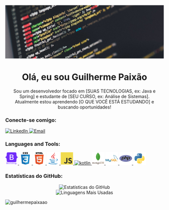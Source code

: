 <div align="center">
  <img src="https://raw.githubusercontent.com/GuilhermePaixaao/GuilhermePaixao/main/pastagithubedit/banner-curso-1.jpg" alt="Banner do Perfil">
</div>

<h1 align="center">Olá, eu sou Guilherme Paixão</h1>

<p align="center">
  Sou um desenvolvedor focado em [SUAS TECNOLOGIAS, ex: Java e Spring] e estudante de [SEU CURSO, ex: Análise de Sistemas]. 
  <br>
  Atualmente estou aprendendo [O QUE VOCÊ ESTÁ ESTUDANDO] e buscando oportunidades!
</p>

<h3 align="left">Conecte-se comigo:</h3>
<p align="left">
  <a href="https://linkedin.com/in/SEU-LINKEDIN-AQUI" target="_blank">
    <img src="https://img.shields.io/badge/LinkedIn-0077B5?style=for-the-badge&logo=linkedin&logoColor=white" alt="LinkedIn">
  </a>
  <a href="mailto:SEU-EMAIL-AQUI" target="_blank">
    <img src="https://img.shields.io/badge/Email-D14836?style=for-the-badge&logo=gmail&logoColor=white" alt="Email">
  </a>
</p>

<h3 align="left">Languages and Tools:</h3>
<p align="left"> 
    <a href="https://getbootstrap.com" target="_blank" rel="noreferrer"> 
        <img src="https://raw.githubusercontent.com/devicons/devicon/master/icons/bootstrap/bootstrap-plain-wordmark.svg" alt="bootstrap" width="40" height="40"/> 
    </a> 
    <a href="https://www.w3schools.com/css/" target="_blank" rel="noreferrer"> 
        <img src="https://raw.githubusercontent.com/devicons/devicon/master/icons/css3/css3-original-wordmark.svg" alt="css3" width="40" height="40"/> 
    </a> 
    <a href="https://www.w3.org/html/" target="_blank" rel="noreferrer"> 
        <img src="https://raw.githubusercontent.com/devicons/devicon/master/icons/html5/html5-original-wordmark.svg" alt="html5" width="40" height="40"/> 
    </a> 
    <a href="https://www.java.com" target="_blank" rel="noreferrer"> 
        <img src="https://raw.githubusercontent.com/devicons/devicon/master/icons/java/java-original.svg" alt="java" width="40" height="40"/> 
    </a> 
    <a href="https://developer.mozilla.org/en-US/docs/Web/JavaScript" target="_blank" rel="noreferrer"> 
        <img src="https://raw.githubusercontent.com/devicons/devicon/master/icons/javascript/javascript-original.svg" alt="javascript" width="40" height="40"/> 
    </a> 
    <a href="https://kotlinlang.org" target="_blank" rel="noreferrer"> 
        <img src="https://www.vectorlogo.zone/logos/kotlinlang/kotlinlang-icon.svg" alt="kotlin" width="40" height="40"/> 
    </a> 
    <a href="https://www.mongodb.com/" target="_blank" rel="noreferrer"> 
        <img src="https://raw.githubusercontent.com/devicons/devicon/master/icons/mongodb/mongodb-original-wordmark.svg" alt="mongodb" width="40" height="40"/> 
    </a> 
    <a href="https://www.mysql.com/" target="_blank" rel="noreferrer"> 
        <img src="https://raw.githubusercontent.com/devicons/devicon/master/icons/mysql/mysql-original-wordmark.svg" alt="mysql" width="40" height="40"/> 
    </a> 
    <a href="https://www.php.net" target="_blank" rel="noreferrer"> 
        <img src="https://raw.githubusercontent.com/devicons/devicon/master/icons/php/php-original.svg" alt="php" width="40" height="40"/> 
    </a> 
    <a href="https://www.python.org" target="_blank" rel="noreferrer"> 
        <img src="https://raw.githubusercontent.com/devicons/devicon/master/icons/python/python-original.svg" alt="python" width="40" height="40"/> 
    </a> 
</p>

<h3 align="left">Estatísticas do GitHub:</h3>
<p align="center">
  <img src="https://github-readme-stats.vercel.app/api?username=GuilhermePaixaao&show_icons=true&theme=dracula&include_all_commits=true&count_private=true" alt="Estatísticas do GitHub">
  <br>
  <img src="https://github-readme-stats.vercel.app/api/top-langs/?username=GuilhermePaixaao&layout=compact&langs_count=7&theme=dracula" alt="Linguagens Mais Usadas">
</p>

<p align="left"> 
  <img src="https://komarev.com/ghpvc/?username=GuilhermePaixaao&label=Profile%20views&color=0e75b6&style=flat" alt="guilhermepaixaao" /> 
</p>
